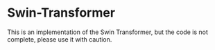 # Swin-Transformer
This is an implementation of the Swin Transformer, but the code is not complete, please use it with caution.

